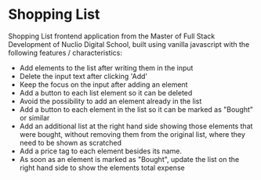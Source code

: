 # Shopping List

Shopping List frontend application from the Master of Full Stack Development of Nuclio Digital School, built using vanilla javascript with the following features / characteristics:

- Add elements to the list after writing them in the input
- Delete the input text after clicking 'Add'
- Keep the focus on the input after adding an element
- Add a button to each list element so it can be deleted
- Avoid the possibility to add an element already in the list
- Add a button to each element in the list so it can be marked as "Bought" or similar
- Add an additional list at the right hand side showing those elements that were bought, without removing them from the original list, where they need to be shown as scratched
- Add a price tag to each element besides its name.
- As soon as an element is marked as "Bought", update the list on the right hand side to show the elements total expense